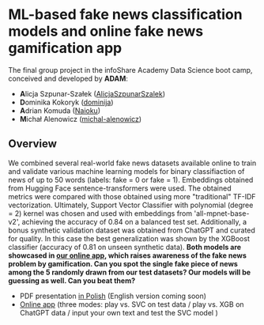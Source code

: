 # ML-based fake news classification models and online fake news gamification app
The final group project in the infoShare Academy Data Science boot camp, conceived and developed by **ADAM**:
 - **A**licja Szpunar-Szałek (<a href="https://github.com/AlicjaSzpunarSzalek">AlicjaSzpunarSzalek</a>)
 - **D**ominika Kokoryk (<a href="https://github.com/dominija">dominija</a>)
 - **A**drian Komuda (<a href="https://github.com/Naioku">Naioku</a>)
 - **M**ichał Alenowicz (<a href="https://github.com/michal-alenowicz">michal-alenowicz</a>)

## Overview
We combined several real-world fake news datasets available online to train and validate various machine learning models for binary classifiaction of news of up to 50 words (labels: fake = 0 or fake = 1). Embeddings obtained from Hugging Face sentence-transformers were used. The obtained metrics were compared with those obtained using more "traditional" TF-IDF vectorization. Ultimately, Support Vector Classifier with polynomial (degree = 2) kernel was chosen and used with embeddings from 'all-mpnet-base-v2', achieving the accuracy of 0.84 on a balanced test set. Additionally, a bonus synthetic validation dataset was obtained from ChatGPT and curated for quality. In this case the best generalization was shown by the XGBoost classifier (accuracy of 0.81 on unseen synthetic data). **Both models are showcased in <a href="https://huggingface.co/spaces/Naioku/adam">our online app</a>, which raises awareness of the fake news problem by gamification. Can you spot the single fake piece of news among the 5 randomly drawn from our test datasets? Our models will be guessing as well. Can you beat them?**

- PDF presentation <a href="presentations/Presentation_short_PL_ADAM.pdf">in Polish</a> (English version coming soon)
- <a href="https://huggingface.co/spaces/Naioku/adam">Online app</a> (three modes: play vs. SVC on test data / play vs. XGB on ChatGPT data / input your own text and test the SVC model )
